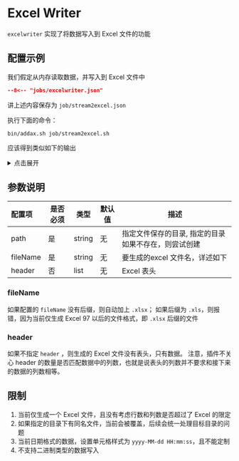 # Excel Writer

`excelwriter` 实现了将数据写入到 Excel 文件的功能

## 配置示例

我们假定从内存读取数据，并写入到 Excel 文件中

```json
--8<-- "jobs/excelwriter.json"
```

讲上述内容保存为 `job/stream2excel.json`

执行下面的命令：

```shell
bin/addax.sh job/stream2excel.sh
```

应该得到类似如下的输出

<details>
<summary>点击展开</summary>

```shell
--8<-- "output/excelwriter.txt"
```
</details>

## 参数说明

| 配置项    | 是否必须 | 类型          | 默认值 | 描述                             |
| :------- | -------- | ----------- | ------ | -------------------------------- |
| path     | 是      | string      | 无   | 指定文件保存的目录, 指定的目录如果不存在，则尝试创建   |
| fileName | 是      | string      | 无   | 要生成的excel 文件名，详述如下  |
| header   | 否      | list        | 无   | Excel 表头   |

### fileName

如果配置的 `fileName` 没有后缀，则自动加上 `.xlsx`；
如果后缀为 `.xls`，则报错，因为当前仅生成 Excel 97 以后的文件格式，即 `.xlsx` 后缀的文件

### header

如果不指定 `header` ，则生成的 Excel 文件没有表头，只有数据。
注意，插件不关心 header 的数量是否匹配数据中的列数，也就是说表头的列数并不要求和接下来的数据的列数相等。

## 限制

1. 当前仅生成一个 Excel 文件，且没有考虑行数和列数是否超过了 Excel 的限定
2. 如果指定的目录下有同名文件，当前会被覆盖，后续会统一处理目标目录的问题
3. 当前日期格式的数据，设置单元格样式为 `yyyy-MM-dd HH:mm:ss`，且不能定制
4. 不支持二进制类型的数据写入
